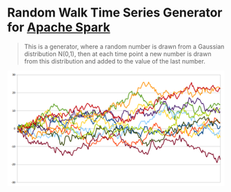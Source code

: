 # Random Walk Time Series Generator for [Apache Spark](http://spark.apache.org/)
> This is a generator, where a random number is drawn from a Gaussian distribution N(0,1), then at each time point a new number is drawn from this distribution and added to the value of the last number.


![alt tag](https://github.com/djamelinfo/RandomWalkTimeSeriesGenerator/blob/master/randomWalkTS.png)
